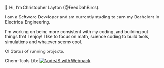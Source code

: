 👋 Hi, I’m Christopher Layton (@FeedDahBirds).

I am a Software Developer and am currently studing to earn my Bachelors in Electrical Engineering.

I'm working on being more consistent with my coding, and building out things that I enjoy!
I like to focus on math, science coding to build tools, simulations and whatever seems cool.

CI Status of running projects:

Chem-Tools Lib: [![NodeJS with Webpack](https://github.com/FeedDahBirds/chem-tools/actions/workflows/webpack.yml/badge.svg)](https://github.com/FeedDahBirds/chem-tools/actions/workflows/webpack.yml)
